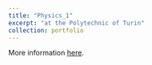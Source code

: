 ```yaml
---
title: "Physics_1"
excerpt: "at the Polytechnic of Turin"
collection: portfolio
---
```


More information [here](https://didattica.polito.it/pls/portal30/gap.pkg_guide.viewGap?p_cod_ins=17AXOMK&p_a_acc=2025&p_header=S&p_lang=IT&multi=N "Polito").

